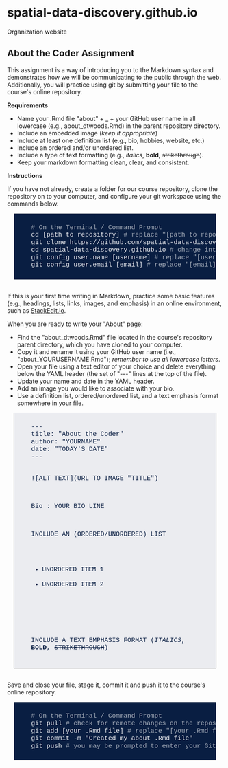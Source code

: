 # spatial-data-discovery.github.io
Organization website

## About the Coder Assignment
This assignment is a way of introducing you to the Markdown syntax and demonstrates how we will be communicating to the public through the web. Additionally, you will practice using git by submitting your file to the course's online repository.

**Requirements**

* Name your .Rmd file "about" + _ + your GitHub user name in all lowercase (e.g., about_dtwoods.Rmd) in the parent repository directory.
* Include an embedded image (*keep it appropriate*)
* Include at least one definition list (e.g., bio, hobbies, website, etc.)
* Include an ordered and/or unordered list.
* Include a type of text formatting (e.g., *italics*, **bold**, ~~strikethrough~~).
* Keep your markdown formatting clean, clear, and consistent.

**Instructions**

If you have not already, create a folder for our course repository, clone the repository on to your computer, and configure your git workspace using the commands below.

<div style="display: block; margin-left: auto; margin-right: auto; padding: 0 15px; vertical-align: top;">
<pre style="overflow: auto; white-space: pre; margin: 0 0 29px 0; border: 1px solid #cccccc; border-radius: 2px; background: #091e42; font-family: monospace, monospace; font-size: 1em; line-height: 1.5; font-weight: 400;"><code style="display: block; padding: 24px 40px; color: #ebecf0; font-family: Courier, serif; font-size: 15px; line-height: 1.16667; letter-spacing: 0; word-spacing: 0; white-space: pre; text-indent: 0; box-sizing: border-box; overflow-x: auto; text-rendering: optimizeLegibility;"><span style="color: #a5adba;"># On the Terminal / Command Prompt</span>
cd [path to repository] <span style="color: #a5adba;"># replace "[path to repository]" with the directory path</span>
git clone https://github.com/spatial-data-discovery/spatial-data-discovery.github.io.git
cd spatial-data-discovery.github.io <span style="color: #a5adba;"># change into the repository directory</span>
git config user.name [username] <span style="color: #a5adba;"># replace "[username]" with your GitHub user name</span>
git config user.email [email] <span style="color: #a5adba;"># replace "[email]" with the email associated with GitHub</span></code></pre>
</div>

If this is your first time writing in Markdown, practice some basic features (e.g., headings, lists, links, images, and emphasis) in an online environment, such as [StackEdit.io](http://stackedit.io/).

When you are ready to write your "About" page:

* Find the "about_dtwoods.Rmd" file located in the course's repository parent directory, which you have cloned to your computer.
* Copy it and rename it using your GitHub user name (i.e., "about_YOURUSERNAME.Rmd"); *remember to use all lowercase letters*.
* Open your file using a text editor of your choice and delete everything below the YAML header (the set of "---" lines at the top of the file).
* Update your name and date in the YAML header.
* Add an image you would like to associate with your bio.
* Use a definition list, ordered/unordered list, and a text emphasis format somewhere in your file.

<div style="display: block; margin-left: auto; margin-right: auto; padding: 0 15px; vertical-align: top;">
<pre style="overflow: auto; white-space: pre; margin: 0 0 29px 0; border: 1px solid #cccccc; border-radius: 2px; background: #ebecf0; font-family: monospace, monospace; font-size: 1em; line-height: 1.5; font-weight: 400;"><code style="display: block; padding: 24px 40px; color: #091e42; font-family: Courier, serif; font-size: 15px; line-height: 1.16667; letter-spacing: 0; word-spacing: 0; white-space: pre; text-indent: 0; box-sizing: border-box; overflow-x: auto; text-rendering: optimizeLegibility;">---
title: "About the Coder"
author: "YOURNAME"
date: "TODAY'S DATE"
---

![ALT TEXT](URL TO IMAGE "TITLE")

Bio
:  YOUR BIO LINE

INCLUDE AN (ORDERED/UNORDERED) LIST

- UNORDERED ITEM 1
- UNORDERED ITEM 2

INCLUDE A TEXT EMPHASIS FORMAT (*ITALICS*, **BOLD**, ~~STRIKETHROUGH~~)</code></pre>
</div>

Save and close your file, stage it, commit it and push it to the course's online repository.

<div style="display: block; margin-left: auto; margin-right: auto; padding: 0 15px; vertical-align: top;">
<pre style="overflow: auto; white-space: pre; margin: 0 0 29px 0; border: 1px solid #cccccc; border-radius: 2px; background: #091e42; font-family: monospace, monospace; font-size: 1em; line-height: 1.5; font-weight: 400;"><code style="display: block; padding: 24px 40px; color: #ebecf0; font-family: Courier, serif; font-size: 15px; line-height: 1.16667; letter-spacing: 0; word-spacing: 0; white-space: pre; text-indent: 0; box-sizing: border-box; overflow-x: auto; text-rendering: optimizeLegibility;"><span style="color: #a5adba;"># On the Terminal / Command Prompt</span>
git pull <span style="color: #a5adba;"># check for remote changes on the repository</span>
git add [your .Rmd file] <span style="color: #a5adba;"># replace "[your .Rmd file]" with your file name</span>
git commit -m "Created my about .Rmd file"
git push <span style="color: #a5adba;"># you may be prompted to enter your GitHub username and password</span></code></pre>
</div>
